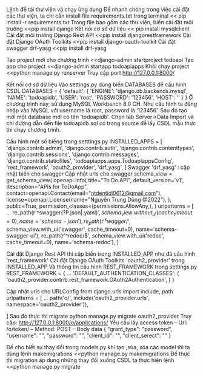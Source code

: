 Lệnh để tải thư viện và chạy ứng dụng
Để nhanh chóng trong việc cài đặt các thư viện, ta chỉ cần install file requirements.txt trong terminal
<< pip install -r requirements.txt
Trong file bao gồm các thư viện, biến cài đặt môi trường
<<pip install django
Kết nối cơ sở dữ liệu
<< pip install mysqlclient
Cài đặt môi trường Django Rest API
<<pip install djangorestframework
Cài đặt Django OAuth Toolkits
<<pip install django-oauth-toolkit
Cài đặt swagger drf-yasg
<<pip install drf-yasg

Tạo project mới cho chương trình
<<django-admin startproject todoapi
Tạo app cho project
<<django-admin startapp todoapiapps
Khỏi chạy project
<<python manage.py runserver
Truy cập port http://127.0.0.1:8000/

Kết nối cơ sở dữ liệu 
Vào settings.py dùng biến DATABASES để cấu hình CSDL
DATABASES = {
    'default': {
        'ENGINE': 'django.db.backends.mysql',
        'NAME': 'todoapidb',
        'USER': 'root',
        'PASSWORD': '123456',
        'HOST': ''
    }
}
Ở chương trình này, sử dụng MySQL Workbench 8.0 CH. Như cấu hình ta đăng nhập vào MySQL với username là root, password là ‘123456’. Sau đó tạo mới một database mới có tên 'todoapidb'.
Chọn tab Server->Data Import và chỉ đường dẫn đến file todoapidb.sql có trong source để lấy CSDL mẫu thực thi chạy chương trình.

Cấu hình một số biếng trong setttings.py
INSTALLED_APPS = [
    'django.contrib.admin',
    'django.contrib.auth',
    'django.contrib.contenttypes',
    'django.contrib.sessions',
    'django.contrib.messages',
    'django.contrib.staticfiles',
    'todoapiapps.apps.TodoapiappsConfig',
    'rest_framework',
    'oauth2_provider',
'drf_yasg',
]
Swagger
'drf_yasg' : cập nhật biến cho swagger
Cập nhật urls cho swagger
schema_view = get_schema_view(
        openapi.Info(
            title="To Do API",
            default_version='v1',
            description="APIs for ToDoApp",
            contact=openapi.Contact(email="ntdentidi0612@gmail.com"),
            license=openapi.License(name="Nguyễn Trung Dũng @2022"),
        ),
        public=True,
        permission_classes=(permissions.AllowAny,),
)
urlpatterns = [
	...
    re_path(r'^swagger(?P<format>\.json|\.yaml)$', schema_view.without_ui(cache_timeout=0), name='schema-json'),
    re_path(r'^swagger/$', schema_view.with_ui('swagger', cache_timeout=0), name='schema-swagger-ui'),
    re_path(r'^redoc/$', schema_view.with_ui('redoc', cache_timeout=0), name='schema-redoc'),
]

Cài đặt Django Rest API thì cập biến trong INSTALLED_APP như đã cấu hình
'rest_framework'
Cài đặt Django OAuth Toolkits 
'oauth2_provider' trong INSTALLED_APP
Và thông tin cấu hình REST_FRAMEWORK trong settings.py
REST_FRAMEWORK = {
...
'DEFAULT_AUTHENTICATION_CLASSES': (
'oauth2_provider.contrib.rest_framework.OAuth2Authentication',
)
}

Cập nhật urls cho URLConfig
from django.urls import include, path
urlpatterns = [
...
path('o/', include('oauth2_provider.urls',
namespace='oauth2_provider')),

]
Sau đó thực thi migrate
python manage.py migrate oauth2_provider
Truy cập: http://127.0.0.1:8000/o/applications/
Yêu cầu lấy access token
– Url: /o/token/
– Method: POST
– Body data
{
"grant_type": "password",
"username": "<username>",
"password": "<password>",
"client_id": "<client-id>",
"client_serect": "<client-serect>"
}

 Để cho biết sự thay đổi trong models.py khi tạo ,sửa, xóa các model thì ta dùng lệnh makemigrations 
<<python manage.py makemigrations
Để thực thi migration áp dụng những thay đổi xuống CSDL ta thực hiện lệnh
<<python manage.py migrate 

